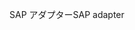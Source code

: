<span data-ttu-id="6fb32-101">SAP アダプター</span><span class="sxs-lookup"><span data-stu-id="6fb32-101">SAP adapter</span></span>